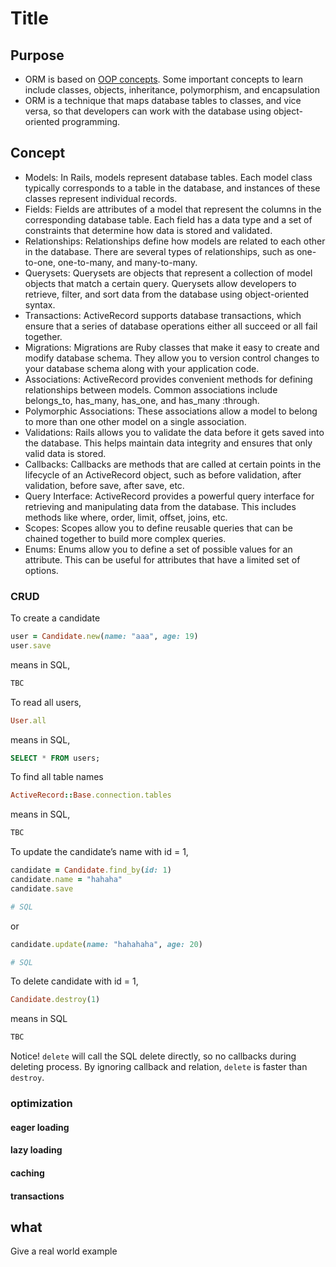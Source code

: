 # Title

## Purpose

* ORM is based on [OOP concepts]({{site.baseurl}}/concept/2021/11/21/Object-Oriented-Programming.html). Some important concepts to learn include classes, objects, inheritance, polymorphism, and encapsulation
* ORM is a technique that maps database tables to classes, and vice versa, so that developers can work with the database using object-oriented programming.

## Concept

* Models: In Rails, models represent database tables. Each model class typically corresponds to a table in the database, and instances of these classes represent individual records.
* Fields: Fields are attributes of a model that represent the columns in the corresponding database table. Each field has a data type and a set of constraints that determine how data is stored and validated.
* Relationships: Relationships define how models are related to each other in the database. There are several types of relationships, such as one-to-one, one-to-many, and many-to-many.
* Querysets: Querysets are objects that represent a collection of model objects that match a certain query. Querysets allow developers to retrieve, filter, and sort data from the database using object-oriented syntax.
* Transactions: ActiveRecord supports database transactions, which ensure that a series of database operations either all succeed or all fail together.
* Migrations: Migrations are Ruby classes that make it easy to create and modify database schema. They allow you to version control changes to your database schema along with your application code.
* Associations: ActiveRecord provides convenient methods for defining relationships between models. Common associations include belongs_to, has_many, has_one, and has_many :through.
* Polymorphic Associations: These associations allow a model to belong to more than one other model on a single association.
* Validations: Rails allows you to validate the data before it gets saved into the database. This helps maintain data integrity and ensures that only valid data is stored.
* Callbacks: Callbacks are methods that are called at certain points in the lifecycle of an ActiveRecord object, such as before validation, after validation, before save, after save, etc.
* Query Interface: ActiveRecord provides a powerful query interface for retrieving and manipulating data from the database. This includes methods like where, order, limit, offset, joins, etc.
* Scopes: Scopes allow you to define reusable queries that can be chained together to build more complex queries.
* Enums: Enums allow you to define a set of possible values for an attribute. This can be useful for attributes that have a limited set of options.

### CRUD

To create a candidate

```ruby
user = Candidate.new(name: "aaa", age: 19)  
user.save
```

means in SQL,

```SQL
TBC
```

To read all users,

```ruby
User.all
```

means in SQL,

```SQL
SELECT * FROM users;
```

To find all table names

```ruby
ActiveRecord::Base.connection.tables
```

means in SQL,

```SQL
TBC
```

To update the candidate’s name with id = 1,

```ruby
candidate = Candidate.find_by(id: 1)  
candidate.name = "hahaha"  
candidate.save

# SQL
```

or

```ruby
candidate.update(name: "hahahaha", age: 20)

# SQL
```

To delete candidate with id = 1,

```ruby
Candidate.destroy(1)
```

means in SQL

```SQL
TBC
```

Notice! `delete` will call the SQL delete directly, so no callbacks during deleting process. By ignoring callback and relation, `delete` is faster than `destroy`.

### optimization

#### eager loading

#### lazy loading

#### caching

#### transactions

## what

Give a real world example

